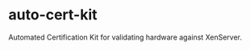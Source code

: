 auto-cert-kit
=============

Automated Certification Kit for validating hardware against XenServer.
